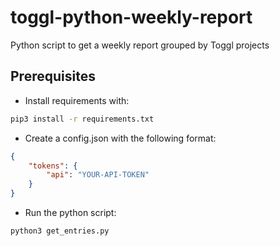 # toggl-python-weekly-report

Python script to get a weekly report grouped by Toggl projects

## Prerequisites

- Install requirements with:

```bash
pip3 install -r requirements.txt
```

- Create a config.json with the following format:

```json
{
    "tokens": {
        "api": "YOUR-API-TOKEN"
    }
}
```

- Run the python script:

```bash
python3 get_entries.py
```
